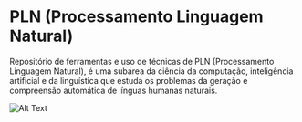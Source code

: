 # **PLN (Processamento Linguagem Natural)**
Repositório de ferramentas e uso de técnicas de PLN (Processamento Linguagem Natural), é uma subárea da ciência da computação, inteligência artificial e da linguística que estuda os problemas da geração e compreensão automática de línguas humanas naturais.

![Alt Text](https://github.com/angeloBuso/CV_reconhecimento_facial/blob/master/cv_deteccao_faces.gif)
